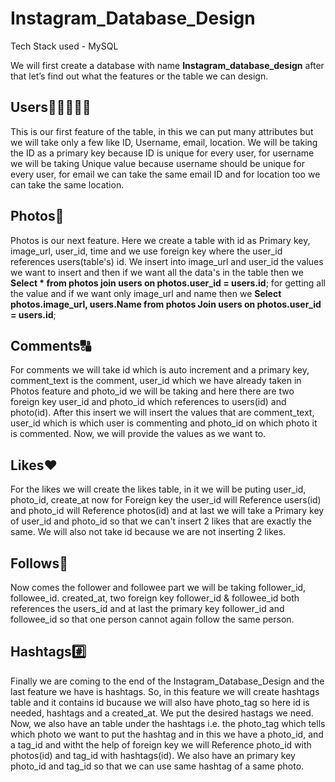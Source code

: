 # Instagram_Database_Design

Tech Stack used - MySQL

We will first create a database with name **Instagram_database_design**
after that let’s find out what the features or the table we can design.

## **Users🧑🏻‍🤝‍🧑🏻**

This is our first feature of the table, in this we can put many attributes but we will take only a few like ID, Username, email, location. 
We will be taking the ID as a primary key because ID is unique for every user, for username we will be taking Unique value because username should be unique for every user, for email we can take the same email ID and for location too we can take the same location.


## **Photos📸**

Photos is our next feature. Here we create a table with id as Primary key, image_url, user_id, time and we use foreign key where the user_id references users(table's) id. We insert into image_url and user_id the values we want to insert and then if we want all the data's in the table then we **Select * from photos join users on photos.user_id = users.id**; for getting all the value and if we want only image_url and name then we **Select photos.image_url, users.Name from photos Join users on photos.user_id = users.id**;


## **Comments🔠**

For comments we will take id which is auto increment and a primary key, comment_text is the comment, user_id which we have already taken in Photos feature and photo_id we will be taking  and here there are two foreign key user_id and photo_id which references to users(id) and photo(id). After this insert we will insert the values that are comment_text, user_id which is which user is commenting and photo_id on which photo it is commented. Now, we will provide the values as we want to.


## **Likes♥️**

For the likes we will create the likes table, in it we will be puting user_id, photo_id, create_at now for Foreign key the user_id will Reference users(id) and photo_id will Reference photos(id) and at last we will take a Primary key of user_id and photo_id so that we can't insert 2 likes that are exactly the same. We will also not take id because we are not inserting 2 likes. 


## **Follows🚶**

Now comes the follower and followee part we will be taking follower_id, followee_id. created_at, two foreign key follower_id & followee_id both references the users_id and at last the primary key follower_id and followee_id so that one person cannot again follow the same person.


## **Hashtags#️⃣**

Finally we are coming to the end of the Instagram_Database_Design and the last feature we have is hashtags. So, in this feature we will create hashtags table and it contains id bucause we will also have photo_tag so here id is needed, hashtags and a created_at. We put the desired hastags we need.
Now, we also have an table under the hashtags i.e. the photo_tag which tells which photo we want to put the hashtag and in this we have a photo_id, and a tag_id and witht the help of foreign key we will Reference photo_id with photos(id) and tag_id with hashtags(id). We also have an primary key photo_id and tag_id so that we can use same hashtag of a same photo.









